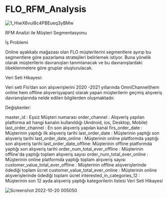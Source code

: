 # FLO_RFM_Analysis
![1_HiwX6vul8c4PBEueq3yBMw](https://user-images.githubusercontent.com/83352965/197084781-39ac16ab-9a2f-40cf-ae50-7ce7cedc6d2f.png)

RFM Analizi ile Müşteri Segmentasyonu

İş Problemi

Online ayakkabı mağazası olan FLO müşterilerini segmentlere ayırıp bu segmentlere göre pazarlama stratejileri belirlemek istiyor. Buna yönelik olarak müşterilerin davranışları tanımlanacak ve bu davranışlardaki öbeklenmelere göre gruplar oluşturulacak.

Veri Seti Hikayesi:

Veri seti Flo’dan son alışverişlerini 2020 -2021 yıllarında OmniChannel(hem online hem offline alışverişyapan) olarak yapan müşterilerin geçmiş alışveriş davranışlarında nelde edilen bilgilerden oluşmaktadır.

Değişkenler:

master_id : Eşsiz Müşteri numarası
order_channel : Alışveriş yapılan platforma ait hangi kanalın kullanıldığı (Android, ios, Desktop, Mobile)
last_order_channel : En son alışveriş yapılan kanal
firs_order_date : Müşterinin yaptığı ilk alışveriş tarihi
last_order_date : Müşterinin yaptığı son alışveriş tarihi
last_order_date_online : Müşterinin online platformda yaptığı son alışveriş tarihi
last_order_date_offline: Müşterinin offline platformda yaptığı son alışveriş tarihi
order_num_total_ever_offline : Müşterinin offline'da yaptığı toplam alışveriş sayısı
order_num_total_ever_online : Müşterinin online platformda yaptığı toplam alışveriş sayısı
customer_value_total_ever_offline : Müşterinin offline alışverişlerinde ödediği toplam ücret
customer_value_total_ever_online : Müşterinin online alışverişlerinde ödediği toplam ücret
interested_in_categories_12 : Müşterinin son 12 ayda alışveriş yaptığı kategorilerin listesi Veri Seti Hikayesi



![Screenshot 2022-10-20 005050](https://user-images.githubusercontent.com/83352965/197084919-77b71e3e-922c-45fb-a220-7ec0cbc510c7.png)

